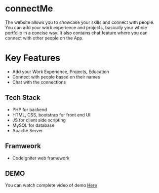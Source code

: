# connectMe
The website allows you to showcase your skills and connect with people. You can add your work experience and projects, basically your whole portfolio in a concise way. It also contains chat feature where you can connect with other people on the App.


# Key Features
- Add your Work Experience, Projects, Education
- Connect with people based on their names
- Chat with the connections


## Tech Stack
- PHP for backend
- HTML, CSS, bootstrap for front end UI
- JS for client side scripting
- MySQL for database
- Apache Server


## Framweork
 - CodeIgniter web framework


## DEMO
You can watch complete video of demo [Here](https://www.youtube.com/ "Here")


